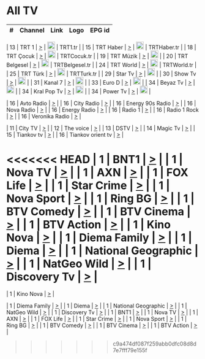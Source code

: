 <h1>All TV</h1>

| #   | Channel        | Link  | Logo | EPG id |
|:---:|:--------------:|:-----:|:----:|:------:|

| 13  | TRT 1            | [>](https://tv-trt1.medya.trt.com.tr/master.m3u8) | <img height="20" src="https://i.imgur.com/j786OLG.png"/> | TRT1.tr |
| 15  | TRT Haber        | [>](https://tv-trthaber.medya.trt.com.tr/master.m3u8) | <img height="20" src="https://i.imgur.com/OVfo8Ab.png"/> | TRTHaber.tr |
| 18  | TRT Çocuk        | [>](https://tv-trtcocuk.medya.trt.com.tr/master.m3u8) | <img height="20" src="https://i.imgur.com/QLFmD6d.png"/> | TRTCocuk.tr |
| 19  | TRT Müzik        | [>](https://tv-trtmuzik.medya.trt.com.tr/master.m3u8) | <img height="20" src="https://i.imgur.com/fIVFCEd.png"/> |
| 20  | TRT Belgesel     | [>](https://tv-trtbelgesel.medya.trt.com.tr/master.m3u8) | <img height="20" src="https://i.imgur.com/MGO87pe.png"/> | TRTBelgesel.tr |
| 24  | TRT World        | [>](https://tv-trtworld.medya.trt.com.tr/master.m3u8) | <img height="20" src="https://i.imgur.com/JEA2xpv.png"/> | TRTWorld.tr |
| 25  | TRT Türk         | [>](https://tv-trtturk.medya.trt.com.tr/master.m3u8) | <img height="20" src="https://i.imgur.com/OSTOQNw.png"/> | TRTTurk.tr |
| 29  | Star Tv   | [>](https://dogus-live.daioncdn.net/startv/startv_360p.m3u8) | <img height="20" src="https://i.imgur.com/IebUZx1.png"/> |
| 30  | Show Tv     | [>](https://ciner-live.daioncdn.net/showtv/showtv.m3u8) | <img height="20" src="https://i.imgur.com/IebUZx1.png"/> |
| 31  | Kanal 7     | [>](https://kanal7-live.daioncdn.net/kanal7/kanal7.m3u8) | <img height="20" src="https://i.imgur.com/IebUZx1.png"/> |
| 33  | Euro D    | [>](https://www.youtube.com/user/KanalD/live) | <img height="20" src="https://i.imgur.com/IebUZx1.png"/> |
| 34  | Beyaz Tv     | [>](https://beyaztv-live.daioncdn.net/beyaztv/beyaztv.m3u8) | <img height="20" src="https://i.imgur.com/IebUZx1.png"/> |
| 34  | Kral Pop Tv     | [>](https://www.youtube.com/watch?v=GuFTuKoXepw) | <img height="20" src="https://i.imgur.com/IebUZx1.png"/> |
| 34  | Power Tv     | [>](https://livetv.powerapp.com.tr/powerTV/powerhd.smil/chunklist.m3u8) | <img height="20" src="https://i.imgur.com/IebUZx1.png"/> |

| 16  | Avto Radio | [>](http://stream.metacast.eu/avtoradio.mp3.m3u) |
| 16  | City Radio | [>](http://stream.metacast.eu/city.aac.m3u) |
| 16  | Energy 90s Radio | [>](http://stream.metacast.eu/energy-90s.m3u) |
| 16  | Nova Radio | [>](http://stream.metacast.eu/nova.aac.m3u) |
| 16  | Energy Radio | [>](http://stream.metacast.eu/nrj.aac.m3u) |
| 16  | Radio 1 | [>](http://stream.metacast.eu/radio1.aac.m3u) |
| 16  | Radio 1 Rock | [>](http://stream.metacast.eu/radio1rock.aac.m3u) |
| 16  | Veronika Radio | [>](http://stream.metacast.eu/veronika.aac.m3u) |

| 11  | City TV | [>](https://tv.city.bg/play/tshls/citytv/index.m3u8) |
| 12  | The voice | [>](https://bss1.neterra.tv/thevoice/thevoice.m3u8) |
| 13  | DSTV | [>](http://46.249.95.140:8081/hls/data.m3u8) |
| 14  | Magic Tv | [>](https://bss1.neterra.tv/magictv/magictv.m3u8) |
| 15  | Tiankov tv | [>](https://streamer103.neterra.tv/tiankov-folk/live.m3u8) |
| 16  | Tiankov orient tv | [>](https://streamer103.neterra.tv/tiankov-orient/live.m3u8) |

<<<<<<< HEAD
| 1 | BNT1 | [>](https://ymkaya.xyz:23882/tv/bnt1/playlist.m3u8?wmsAuthSign=c2VydmVyX3RpbWU9Ni8xNS8yMDI1IDE6MDE6MDIgUE0maGFzaF92YWx1ZT16RmNneDVYalZCMnVzT2FyUjZVaUVBPT0mdmFsaWRtaW51dGVzPTYw) |
| 1 | Nova TV | [>](https://ymkaya.xyz:23882/tv/novatv/playlist.m3u8?wmsAuthSign=c2VydmVyX3RpbWU9Ni8xNS8yMDI1IDE6MDE6MTMgUE0maGFzaF92YWx1ZT1adnZjK2NVRHp6bUVlYUpFc3JHUklBPT0mdmFsaWRtaW51dGVzPTYw) |
| 1 | AXN | [>](https://ymkaya.xyz:23882/tv/axn/playlist.m3u8?wmsAuthSign=c2VydmVyX3RpbWU9Ni8xNS8yMDI1IDE6MDE6MjQgUE0maGFzaF92YWx1ZT1yc1VVNGdzd0YxenIzMnJtb3FIK2Z3PT0mdmFsaWRtaW51dGVzPTYw) |
| 1 | FOX Life | [>](https://ymkaya.xyz:23882/tv/foxlife/playlist.m3u8?wmsAuthSign=c2VydmVyX3RpbWU9Ni8xNS8yMDI1IDE6MDE6MzQgUE0maGFzaF92YWx1ZT12VnN1ZkFqcDFCd3ZWNWMxTVp3TWd3PT0mdmFsaWRtaW51dGVzPTYw) |
| 1 | Star Crime | [>](https://ymkaya.xyz:23882/tv/foxcrime/playlist.m3u8?wmsAuthSign=c2VydmVyX3RpbWU9Ni8xNS8yMDI1IDE6MDE6NDUgUE0maGFzaF92YWx1ZT1BZkpONVR2OUQzTWRoUVlSRzllQWh3PT0mdmFsaWRtaW51dGVzPTYw) |
| 1 | Nova Sport | [>](https://ymkaya.xyz:23882/tv/novasport/playlist.m3u8?wmsAuthSign=c2VydmVyX3RpbWU9Ni8xNS8yMDI1IDE6MDE6NTUgUE0maGFzaF92YWx1ZT1ad004NTVqeVU1UUFhNWIzZXd2eHpnPT0mdmFsaWRtaW51dGVzPTYw) |
| 1 | Ring BG | [>](https://ymkaya.xyz:23882/tv/ringbg/playlist.m3u8?wmsAuthSign=c2VydmVyX3RpbWU9Ni8xNS8yMDI1IDE6MDI6MDUgUE0maGFzaF92YWx1ZT1nY0wrZ0VVMUY2UUVLZjNoWTdBMW9BPT0mdmFsaWRtaW51dGVzPTYw) |
| 1 | BTV Comedy | [>](https://ymkaya.xyz:23882/tv/btvcomedy/playlist.m3u8?wmsAuthSign=c2VydmVyX3RpbWU9Ni8xNS8yMDI1IDE6MDI6MTUgUE0maGFzaF92YWx1ZT1tOEtOeXhyWkhuYmEvYkN4OUdUQVJBPT0mdmFsaWRtaW51dGVzPTYw) |
| 1 | BTV Cinema | [>](https://ymkaya.xyz:23882/tv/btvcinema/playlist.m3u8?wmsAuthSign=c2VydmVyX3RpbWU9Ni8xNS8yMDI1IDE6MDI6MjQgUE0maGFzaF92YWx1ZT1sZmx3ZnY1d2RwVEVSV1p2R29MbEZnPT0mdmFsaWRtaW51dGVzPTYw) |
| 1 | BTV Action | [>](https://ymkaya.xyz:23882/tv/btvaction/playlist.m3u8?wmsAuthSign=c2VydmVyX3RpbWU9Ni8xNS8yMDI1IDE6MDI6MzQgUE0maGFzaF92YWx1ZT11aUpVOUtOUURobVFER0MxWGJLZlN3PT0mdmFsaWRtaW51dGVzPTYw) |
| 1 | Kino Nova | [>](https://ymkaya.xyz:23882/tv/kinonova/playlist.m3u8?wmsAuthSign=c2VydmVyX3RpbWU9Ni8xNS8yMDI1IDE6MDI6NDQgUE0maGFzaF92YWx1ZT1PU09wQTBNNmd0T3pDUENHblh6MnBnPT0mdmFsaWRtaW51dGVzPTYw) |
| 1 | Diema Family | [>](https://ymkaya.xyz:23882/tv/diemafamily/playlist.m3u8?wmsAuthSign=c2VydmVyX3RpbWU9Ni8xNS8yMDI1IDE6MDI6NTMgUE0maGFzaF92YWx1ZT1vN2lFQ3BObUV1NHdnNXJMRDBLNjJnPT0mdmFsaWRtaW51dGVzPTYw) |
| 1 | Diema | [>](https://ymkaya.xyz:23882/tv/diema/playlist.m3u8?wmsAuthSign=c2VydmVyX3RpbWU9Ni8xNS8yMDI1IDE6MDM6MDMgUE0maGFzaF92YWx1ZT1GSVBYNmF1aTh0eUpBamJicWQwQUV3PT0mdmFsaWRtaW51dGVzPTYw) |
| 1 | National Geographic | [>](https://ymkaya.xyz:23882/tv/natgeo/playlist.m3u8?wmsAuthSign=c2VydmVyX3RpbWU9Ni8xNS8yMDI1IDE6MDM6MTIgUE0maGFzaF92YWx1ZT1RYTRXZzVPU25SR0N3Qkx6SEJYeWl3PT0mdmFsaWRtaW51dGVzPTYw) |
| 1 | NatGeo Wild | [>](https://ymkaya.xyz:23882/tv/natgeowild/playlist.m3u8?wmsAuthSign=c2VydmVyX3RpbWU9Ni8xNS8yMDI1IDE6MDM6MjIgUE0maGFzaF92YWx1ZT1hS1BlU29KZllZQnBLOGFlQ3kvdVlRPT0mdmFsaWRtaW51dGVzPTYw) |
| 1 | Discovery Tv | [>](https://ymkaya.xyz:23882/tv/discovery/playlist.m3u8?wmsAuthSign=c2VydmVyX3RpbWU9Ni8xNS8yMDI1IDE6MDM6MzEgUE0maGFzaF92YWx1ZT1Zb29ZbTVpbXFKRWhSU2RwLzVxZjhnPT0mdmFsaWRtaW51dGVzPTYw) |
=======


| 1 | Kino Nova | [>](https://ymkaya.xyz:11336/tv/kinonova/playlist.m3u8?wmsAuthSign=c2VydmVyX3RpbWU9MS8yLzIwMjUgNDo0MDoyMCBBTSZoYXNoX3ZhbHVlPWlFS1FrWEtMMVRFM3l5YklUWUJQUHc9PSZ2YWxpZG1pbnV0ZXM9NjA=) |

| 1 | Diema Family | [>](https://ymkaya.xyz:11336/tv/diemafamily/playlist.m3u8?wmsAuthSign=c2VydmVyX3RpbWU9MS8yLzIwMjUgNDo0MDozMCBBTSZoYXNoX3ZhbHVlPUVUaTVKTldvZTF5WVVCM0YwL21kaXc9PSZ2YWxpZG1pbnV0ZXM9NjA=) |
| 1 | Diema | [>](https://ymkaya.xyz:11336/tv/diema/playlist.m3u8?wmsAuthSign=c2VydmVyX3RpbWU9MS8yLzIwMjUgNDo0MDo0MCBBTSZoYXNoX3ZhbHVlPVlYMWVJT2NuUjNpUTBsaytEUFFOS2c9PSZ2YWxpZG1pbnV0ZXM9NjA=) |
| 1 | National Geographic | [>](https://ymkaya.xyz:11336/tv/natgeo/playlist.m3u8?wmsAuthSign=c2VydmVyX3RpbWU9MS8yLzIwMjUgNDo0MTo0MSBBTSZoYXNoX3ZhbHVlPTJQTlVmcG5nYWx0M013eUhGRGxnd0E9PSZ2YWxpZG1pbnV0ZXM9NjA=) |
| 1 | NatGeo Wild | [>](https://ymkaya.xyz:11336/tv/natgeowild/playlist.m3u8?wmsAuthSign=c2VydmVyX3RpbWU9MS8yLzIwMjUgNDo0MTo1MSBBTSZoYXNoX3ZhbHVlPVl1OXZaTTliN0hGWEN3eDBYd1duNkE9PSZ2YWxpZG1pbnV0ZXM9NjA=) |
| 1 | Discovery Tv | [>](https://ymkaya.xyz:11336/tv/discovery/playlist.m3u8?wmsAuthSign=c2VydmVyX3RpbWU9MS8yLzIwMjUgNDo0MjowMSBBTSZoYXNoX3ZhbHVlPWtBQmdLNlY2RmQwWElzMVYzSDJyVkE9PSZ2YWxpZG1pbnV0ZXM9NjA=) |
| 1 | BNT1 | [>](https://ymkaya.xyz:11336/tv/bnt1/playlist.m3u8?wmsAuthSign=c2VydmVyX3RpbWU9MS8yLzIwMjUgNDozODozOCBBTSZoYXNoX3ZhbHVlPVVrMVlRQXpJWlhYeUh6ZFVpSC9NMUE9PSZ2YWxpZG1pbnV0ZXM9NjA=) |
| 1 | Nova TV | [>](https://ymkaya.xyz:11336/tv/novatv/playlist.m3u8?wmsAuthSign=c2VydmVyX3RpbWU9MS8yLzIwMjUgNDozODo0OCBBTSZoYXNoX3ZhbHVlPUVxQjh1a0ZzYkVGZU8zZDFGTzdreVE9PSZ2YWxpZG1pbnV0ZXM9NjA=) |
| 1 | AXN | [>](https://ymkaya.xyz:11336/tv/axn/playlist.m3u8?wmsAuthSign=c2VydmVyX3RpbWU9MS8yLzIwMjUgNDozODo1OCBBTSZoYXNoX3ZhbHVlPUpkWStGY1hkNXhaOVpPZ0thQ0FZL3c9PSZ2YWxpZG1pbnV0ZXM9NjA=) |
| 1 | FOX Life | [>](https://ymkaya.xyz:11336/tv/foxlife/playlist.m3u8?wmsAuthSign=c2VydmVyX3RpbWU9MS8yLzIwMjUgNDozOToxMCBBTSZoYXNoX3ZhbHVlPWt1ZDc1T3AzYlZDTjJnSy9TU0xJZlE9PSZ2YWxpZG1pbnV0ZXM9NjA=) |
| 1 | Star Crime | [>](https://ymkaya.xyz:11336/tv/foxcrime/playlist.m3u8?wmsAuthSign=c2VydmVyX3RpbWU9MS8yLzIwMjUgNDozOToyMCBBTSZoYXNoX3ZhbHVlPXIwVU45Nm9FR1l2enNkTG9TanBxbmc9PSZ2YWxpZG1pbnV0ZXM9NjA=) |
| 1 | Nova Sport | [>](https://ymkaya.xyz:11336/tv/novasport/playlist.m3u8?wmsAuthSign=c2VydmVyX3RpbWU9MS8yLzIwMjUgNDozOTozMCBBTSZoYXNoX3ZhbHVlPXlSZ0UxazVaM0xhSmc0NmR4T0c1T2c9PSZ2YWxpZG1pbnV0ZXM9NjA=) |
| 1 | Ring BG | [>](https://ymkaya.xyz:11336/tv/ringbg/playlist.m3u8?wmsAuthSign=c2VydmVyX3RpbWU9MS8yLzIwMjUgNDozOTo0MCBBTSZoYXNoX3ZhbHVlPTR4aUlFNHVUYWN4enY1WkVuOFZma2c9PSZ2YWxpZG1pbnV0ZXM9NjA=) |
| 1 | BTV Comedy | [>](https://ymkaya.xyz:11336/tv/btvcomedy/playlist.m3u8?wmsAuthSign=c2VydmVyX3RpbWU9MS8yLzIwMjUgNDozOTo1MCBBTSZoYXNoX3ZhbHVlPUtrMTJ2RHNTTUU1RFp1ZkVOdXFSK3c9PSZ2YWxpZG1pbnV0ZXM9NjA=) |
| 1 | BTV Cinema | [>](https://ymkaya.xyz:11336/tv/btvcinema/playlist.m3u8?wmsAuthSign=c2VydmVyX3RpbWU9MS8yLzIwMjUgNDozOTo1OSBBTSZoYXNoX3ZhbHVlPTZWcU9FZW56cG1NM1lrYy8xNE5NeHc9PSZ2YWxpZG1pbnV0ZXM9NjA=) |
| 1 | BTV Action | [>](https://ymkaya.xyz:11336/tv/btvaction/playlist.m3u8?wmsAuthSign=c2VydmVyX3RpbWU9MS8yLzIwMjUgNDo0MDoxMCBBTSZoYXNoX3ZhbHVlPUlDd0ErRkZVWThyMVZwR3c2REdGZ3c9PSZ2YWxpZG1pbnV0ZXM9NjA=) |
>>>>>>> c9a474df087f259abb0dfc08d8d7e7fff79e155f
